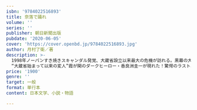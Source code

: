 ```yaml
---
isbn: '9784022516893'
title: 奈落で踊れ
volume: ''
series: ''
publisher: 朝日新聞出版
pubdate: '2020-06-05'
cover: 'https://cover.openbd.jp/9784022516893.jpg'
author: 月村了衛／著
description: >-
  1998年ノーパンすき焼きスキャンダル発覚、大蔵省設立以来最大の危機が訪れる。黒幕の大物主計局長、暴力団幹部、総会屋総帥、敏腕政治家らの思惑が入り乱れるなか、
  “大蔵省始まって以来の変人”霞が関のダークヒーロー・香良洲圭一が現れた！驚愕のラスト、香良洲の決断に読者は震撼する!!前代未聞の官僚ピカレスクロマン――待って下さい、私はこれでも大蔵官僚ですよ。こともあろうにヤクザと内通だなんて……面白すぎるじゃないですか――「香良洲は一連の大蔵不祥事を利用して、金融政策の転換を狙っているようですね」「まさか」　デスクを前にした錐橋議員が目を見開く。「そんなことが可能なの？　たかが文書課の課長補佐に」「まず無理でしょう。無理と言うより、真面目に聞くのも馬鹿馬鹿しい話です。けれど、香良洲ならやれるかもしれません。彼はそういう男です。この私がわざわざ時間を割いて会いに行ったくらいですから」（本文より）　1998年冬、接待汚職「ノーパンすき焼きスキャンダル」が発覚した大蔵省は大揺れに揺れていた。接待を受けていた89年入省組は処分を逃れるために、同期で“大蔵省始まって以来の変人”の異名を取る文書課課長補佐の香良洲圭一に協力を要請する。香良洲は元妻で与党・社倫党政治家秘書の花輪理代子から、政財官界の顧客リストの存在を告げられる。リストを探すために、香良洲はフリーライターの神庭絵里に調査を依頼、絵里は暴力団・征心会若頭の薄田に接近するが……。
price: '1900'
genre: ''
target: 一般
format: 単行本
content: 日本文学、小説・物語

---
```

